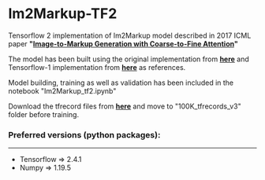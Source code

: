 # Im2Markup-TF2
Tensorflow 2 implementation of Im2Markup model described in 2017  ICML paper **"[Image-to-Markup Generation with Coarse-to-Fine Attention](https://arxiv.org/abs/1609.04938)"**

The model has been built using the original implementation from **[here](https://github.com/harvardnlp/im2markup)** and Tensorflow-1 implementation from **[here](https://github.com/aspnetcs/myim2latex-tensorflow-docker)** as references.

Model building, training as well as validation has been included in the notebook "Im2Markup_tf2.ipynb"

Download the tfrecord files from **[here](https://drive.google.com/drive/folders/1eQ3qvM6wpvsL4XbREGfVfJhybDWjUapH?usp=sharing)** and move to "100K_tfrecords_v3" folder before training.

### Preferred versions (python packages):
---

- Tensorflow => 2.4.1
- Numpy => 1.19.5
